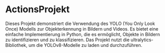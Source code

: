 # ActionsProjekt
Dieses Projekt demonstriert die Verwendung des YOLO (You Only Look Once) Modells zur Objekterkennung in Bildern und Videos. Es bietet eine einfache Implementierung in Python, die es ermöglicht, Objekte in Bildern zu identifizieren und zu klassifizieren. Das Projekt nutzt die ultralytics-Bibliothek, um die YOLOv8-Modelle zu laden und durchzuführen.

